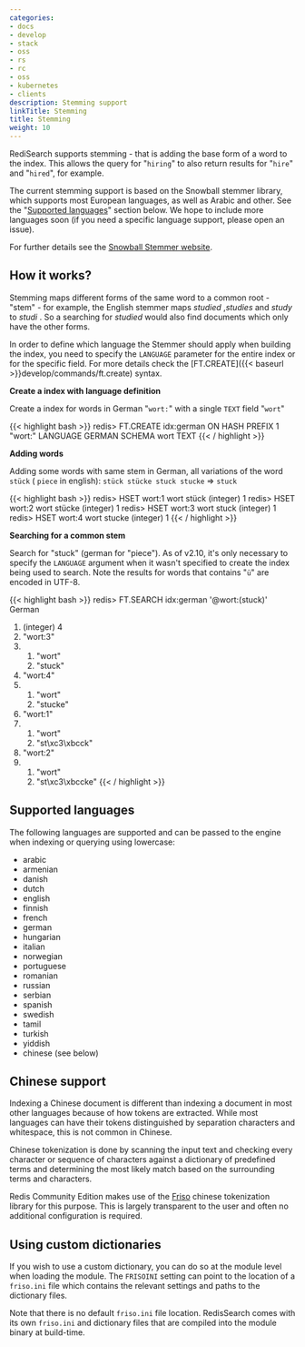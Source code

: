 ```yaml
---
categories:
- docs
- develop
- stack
- oss
- rs
- rc
- oss
- kubernetes
- clients
description: Stemming support
linkTitle: Stemming
title: Stemming
weight: 10
---
```


RediSearch supports stemming - that is adding the base form of a word to the index. This allows the query for "`hiring`" to also return results for "`hire`" and "`hired`", for example.

The current stemming support is based on the Snowball stemmer library, which supports most European languages, as well as Arabic and other. See the "[Supported languages](#supported-languages)" section below. We hope to include more languages soon (if you need a specific language support, please open an issue).

For further details see the [Snowball Stemmer website](https://snowballstem.org/).


## How it works?

Stemming maps different forms of the same word to a common root - "stem" - for example, the English stemmer maps *studied* ,*studies* and *study* to *studi* . So a searching for *studied* would also find documents which only have the other forms.


In order to define which language the Stemmer should apply when building the index, you need to specify the `LANGUAGE` parameter for the entire index or for the specific field. For more details check the [FT.CREATE]({{< baseurl >}}develop/commands/ft.create) syntax.

**Create a index with language definition**

Create a index for words in German "`wort:`" with a single `TEXT` field "`wort`"

{{< highlight bash >}}
redis> FT.CREATE idx:german ON HASH PREFIX 1 "wort:" LANGUAGE GERMAN SCHEMA wort TEXT
{{< / highlight >}}

**Adding words**

Adding some words with same stem in German, all variations of the word `stück` ( `piece` in english): `stück stücke stuck stucke` => `stuck`

{{< highlight bash >}}
redis> HSET wort:1 wort stück
(integer) 1
redis> HSET wort:2 wort stücke
(integer) 1
redis> HSET wort:3 wort stuck
(integer) 1
redis> HSET wort:4 wort stucke
(integer) 1
{{< / highlight >}}

**Searching for a common stem**

Search for "stuck" (german for "piece"). As of v2.10, it's only necessary to specify the `LANGUAGE` argument when it wasn't specified to create the index being used to search.
Note the results for words that contains "`ü`" are encoded in UTF-8.

{{< highlight bash >}}
redis> FT.SEARCH idx:german '@wort:(stuck)' German
1) (integer) 4
2) "wort:3"
3) 1) "wort"
   2) "stuck"
4) "wort:4"
5) 1) "wort"
   2) "stucke"
6) "wort:1"
7) 1) "wort"
   2) "st\xc3\xbcck"
8) "wort:2"
9) 1) "wort"
   2) "st\xc3\xbccke"
{{< / highlight >}}

## Supported languages

The following languages are supported and can be passed to the engine when indexing or querying using lowercase:

* arabic
* armenian
* danish
* dutch
* english
* finnish
* french
* german
* hungarian
* italian
* norwegian
* portuguese
* romanian
* russian
* serbian
* spanish
* swedish
* tamil
* turkish
* yiddish
* chinese (see below)

## Chinese support

Indexing a Chinese document is different than indexing a document in most other languages because of how tokens are extracted. While most languages can have their tokens distinguished by separation characters and whitespace, this is not common in Chinese.

Chinese tokenization is done by scanning the input text and checking every character or sequence of characters against a dictionary of predefined terms and determining the most likely match based on the surrounding terms and characters.

Redis Community Edition makes use of the [Friso](https://github.com/lionsoul2014/friso) chinese tokenization library for this purpose. This is largely transparent to the user and often no additional configuration is required.

## Using custom dictionaries

If you wish to use a custom dictionary, you can do so at the module level when loading the module. The `FRISOINI` setting can point to the location of a `friso.ini` file which contains the relevant settings and paths to the dictionary files.

Note that there is no default `friso.ini` file location. RedisSearch comes with its own `friso.ini` and dictionary files that are compiled into the module binary at build-time.

